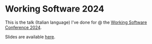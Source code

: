 # Working Software 2024

This is the talk (Italian language) I've done for @ the [Working Software Conference 2024](https://www.agilemovement.it/workingsoftware/brescia.html).

Slides are available [here](ThereIsNoSilverBullet.pdf).